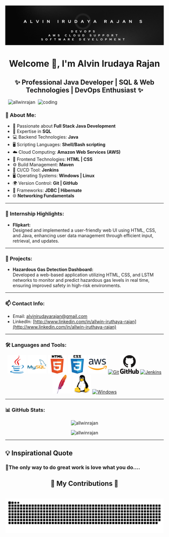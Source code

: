 ![logo](https://github.com/allwinrajan/allwinrajan/blob/dec3c4ec7425955cd0ec30fd8f87688e3d5423b5/alvin%20irudaya%20rajan%20s.png)
<h1 align="center">Welcome 👋, I'm Alvin Irudaya Rajan</h1>
<h2 align="center">✨ Professional Java Developer | SQL & Web Technologies | DevOps Enthusiast ✨</h2>
<img align=right alt="coding" width="400" src="https://www.contrastsecurity.com/hs-fs/hubfs/images/DevOps%20Solutions/devops-old-way.gif?width=1322&name=devops-old-way.gif">

<p align="center">
  <img src="https://komarev.com/ghpvc/?username=allwinrajan&label=Profile%20views&color=0e75b6&style=flat" alt="allwinrajan" />
</p>



### 🌟 About Me:
- 🚀 Passionate about **Full Stack Java Development**  
- 🧠 Expertise in **SQL**  
- 💻 Backend Technologies: **Java**  
- 🖥️ Scripting Languages: **Shell/Bash scripting**  
- ☁️ Cloud Computing: **Amazon Web Services (AWS)**  
- 🎨 Frontend Technologies: **HTML | CSS**  
- ⚙️ Build Management: **Maven**  
- 🔄 CI/CD Tool: **Jenkins**  
- 🖥️ Operating Systems: **Windows | Linux**  
- 🌍 Version Control: **Git | GitHub**  
- 🌱 Frameworks: **JDBC | Hibernate**  
- 🌐 **Networking Fundamentals**

---

### 🌟 Internship Highlights:
- **Flipkart:**  
  Designed and implemented a user-friendly web UI using HTML, CSS, and Java, enhancing user data management through efficient input, retrieval, and updates.

---

### 🌟 Projects:
- **Hazardous Gas Detection Dashboard:**  
  Developed a web-based application utilizing HTML, CSS, and LSTM networks to monitor and predict hazardous gas levels in real time, ensuring improved safety in high-risk environments.

---

### 📫 Contact Info:
- Email: [alvinirudayarajan@gmail.com](mailto:alvinirudayarajan@gmail.com)  
- LinkedIn: [http://www.linkedin.com/in/allwin-iruthaya-rajan](http://www.linkedin.com/in/allwin-iruthaya-rajan)

---

### 🛠️ Languages and Tools:
<p align="center">
  <a href="https://www.java.com" target="_blank"><img src="https://raw.githubusercontent.com/devicons/devicon/master/icons/java/java-original.svg" alt="Java" width="60" height="60"/></a>
  <a href="https://www.mysql.com/" target="_blank"><img src="https://raw.githubusercontent.com/devicons/devicon/master/icons/mysql/mysql-original-wordmark.svg" alt="MySQL" width="60" height="60"/></a>
  <a href="https://www.w3.org/html/" target="_blank"><img src="https://raw.githubusercontent.com/devicons/devicon/master/icons/html5/html5-original-wordmark.svg" alt="HTML5" width="60" height="60"/></a>
  <a href="https://www.w3schools.com/css/" target="_blank"><img src="https://raw.githubusercontent.com/devicons/devicon/master/icons/css3/css3-original-wordmark.svg" alt="CSS3" width="60" height="60"/></a>
  <a href="https://aws.amazon.com" target="_blank"><img src="https://raw.githubusercontent.com/devicons/devicon/master/icons/amazonwebservices/amazonwebservices-original-wordmark.svg" alt="AWS" width="60" height="60"/></a>
  <a href="https://git-scm.com/" target="_blank"><img src="https://www.vectorlogo.zone/logos/git-scm/git-scm-icon.svg" alt="Git" width="60" height="60"/></a>
  <a href="https://github.com/" target="_blank"><img src="https://raw.githubusercontent.com/devicons/devicon/master/icons/github/github-original-wordmark.svg" alt="GitHub" width="60" height="60"/></a>
  <a href="https://www.jenkins.io" target="_blank"><img src="https://www.vectorlogo.zone/logos/jenkins/jenkins-icon.svg" alt="Jenkins" width="60" height="60"/></a>
  <a href="https://maven.apache.org/" target="_blank"><img src="https://raw.githubusercontent.com/devicons/devicon/master/icons/apache/apache-original.svg" alt="Maven" width="60" height="60"/></a>
  <a href="https://www.linux.org/" target="_blank"><img src="https://raw.githubusercontent.com/devicons/devicon/master/icons/linux/linux-original.svg" alt="Linux" width="60" height="60"/></a>
  <a href="https://www.microsoft.com/en-us/windows" target="_blank"><img src="https://img.icons8.com/color/48/000000/windows-10.png" alt="Windows" width="60" height="60"/></a>
</p>

---

### 📊 GitHub Stats:
<p align="center">
<img src="https://github-readme-stats.vercel.app/api?username=allwinrajan&show_icons=true&locale=en" alt="allwinrajan" />
</p>
<p align="center">
<img src="https://github-readme-streak-stats.herokuapp.com/?user=allwinrajan" alt="allwinrajan" />
</p>


---
  <h2>💡 Inspirational Quote</h2>
  <h3>🌟The only way to do great work is love what you do.... </h3>

<div align="center">
  <h2>🐍 My Contributions 🐍</h2>
  <br>
  <img alt="snake eating my contributions" src="https://raw.githubusercontent.com/salesp07/salesp07/output/github-contribution-grid-snake.svg" />
  
  <br/><br/><br/>
</div>




